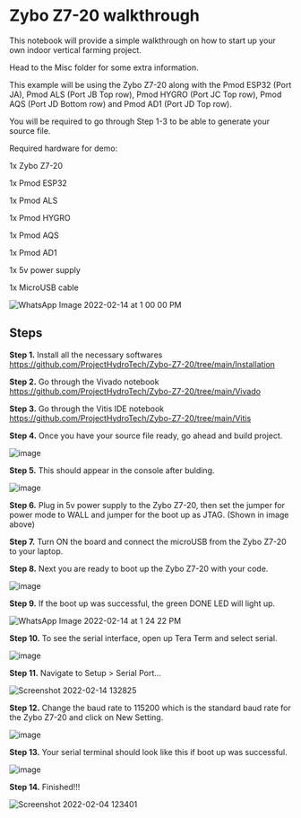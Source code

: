 # Zybo Z7-20 walkthrough

This notebook will provide a simple walkthrough on how to start up your own indoor vertical farming project.

Head to the Misc folder for some extra information.

This example will be using the Zybo Z7-20 along with the Pmod ESP32 (Port JA), Pmod ALS (Port JB Top row), Pmod HYGRO (Port JC Top row), Pmod AQS (Port JD Bottom row) and
Pmod AD1 (Port JD Top row).

You will be required to go through Step 1-3 to be able to generate your source file.

Required hardware for demo:

1x Zybo Z7-20

1x Pmod ESP32

1x Pmod ALS

1x Pmod HYGRO

1x Pmod AQS

1x Pmod AD1

1x 5v power supply

1x MicroUSB cable

![WhatsApp Image 2022-02-14 at 1 00 00 PM](https://user-images.githubusercontent.com/92703672/153803215-c0f0dd82-449e-4855-acdc-ffa27a36e241.jpeg)

## Steps

<b>Step 1.</b> Install all the necessary softwares https://github.com/ProjectHydroTech/Zybo-Z7-20/tree/main/Installation

<b>Step 2.</b> Go through the Vivado notebook https://github.com/ProjectHydroTech/Zybo-Z7-20/tree/main/Vivado

<b>Step 3.</b> Go through the Vitis IDE notebook https://github.com/ProjectHydroTech/Zybo-Z7-20/tree/main/Vitis

<b>Step 4.</b> Once you have your source file ready, go ahead and build project.

![image](https://user-images.githubusercontent.com/92703672/153803776-37d66faa-030d-4827-a276-ce1c624b4dec.png)

<b>Step 5.</b> This should appear in the console after bulding.

![image](https://user-images.githubusercontent.com/92703672/153804278-53ae8941-d967-4020-9b20-4e6fad41600b.png)

<b>Step 6.</b> Plug in 5v power supply to the Zybo Z7-20, then set the jumper for power mode to WALL and jumper for the boot up as JTAG. (Shown in image above)

<b>Step 7.</b> Turn ON the board and connect the microUSB from the Zybo Z7-20 to your laptop.

<b>Step 8.</b> Next you are ready to boot up the Zybo Z7-20 with your code.

![image](https://user-images.githubusercontent.com/92703672/153804886-ba0be7ce-c48e-425c-b79c-767c869a5434.png)

<b>Step 9.</b> If the boot up was successful, the green DONE LED will light up.

![WhatsApp Image 2022-02-14 at 1 24 22 PM](https://user-images.githubusercontent.com/92703672/153805274-9a60eb0b-ea18-4490-b594-734cf2b1dd18.jpeg)

<b>Step 10.</b> To see the serial interface, open up Tera Term and select serial.

![image](https://user-images.githubusercontent.com/92703672/153805375-d0e7cb95-30c4-4a26-8150-11246ac81537.png)

<b>Step 11.</b> Navigate to Setup > Serial Port...

![Screenshot 2022-02-14 132825](https://user-images.githubusercontent.com/92703672/153805527-2b015923-036a-4d5f-82ec-2a6b2b5d1796.png)

<b>Step 12.</b> Change the baud rate to 115200 which is the standard baud rate for the Zybo Z7-20 and click on New Setting.

![image](https://user-images.githubusercontent.com/92703672/153805593-fc393337-0f45-49b2-bc1a-c5a022fd6504.png)

<b>Step 13.</b> Your serial terminal should look like this if boot up was successful.

![image](https://user-images.githubusercontent.com/92703672/153805848-4c32262b-6ce9-44fb-8a67-6508d6eb3d1e.png)

<b>Step 14.</b> Finished!!!

![Screenshot 2022-02-04 123401](https://user-images.githubusercontent.com/92703672/152496084-fa89e1fa-c3e7-428c-97dc-c77c50f59f6f.png)
